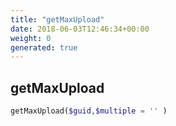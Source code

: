 ```yaml
---
title: "getMaxUpload"
date: 2018-06-03T12:46:34+00:00
weight: 0
generated: true
---
```


## getMaxUpload



```php
getMaxUpload($guid,$multiple = '' )
```





